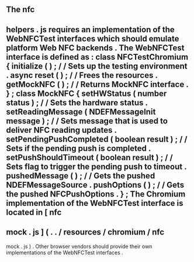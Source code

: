 The
nfc
-
helpers
.
js
requires
an
implementation
of
the
WebNFCTest
interfaces
which
should
emulate
platform
Web
NFC
backends
.
The
WebNFCTest
interface
is
defined
as
:
class
NFCTestChromium
{
initialize
(
)
;
/
/
Sets
up
the
testing
environment
.
async
reset
(
)
;
/
/
Frees
the
resources
.
getMockNFC
(
)
;
/
/
Returns
MockNFC
interface
.
}
;
class
MockNFC
{
setHWStatus
(
number
status
)
;
/
/
Sets
the
hardware
status
.
setReadingMessage
(
NDEFMessageInit
message
)
;
/
/
Sets
message
that
is
used
to
deliver
NFC
reading
updates
.
setPendingPushCompleted
(
boolean
result
)
;
/
/
Sets
if
the
pending
push
is
completed
.
setPushShouldTimeout
(
boolean
result
)
;
/
/
Sets
flag
to
trigger
the
pending
push
to
timeout
.
pushedMessage
(
)
;
/
/
Gets
the
pushed
NDEFMessageSource
.
pushOptions
(
)
;
/
/
Gets
the
pushed
NFCPushOptions
.
}
;
The
Chromium
implementation
of
the
WebNFCTest
interface
is
located
in
[
nfc
-
mock
.
js
]
(
.
.
/
resources
/
chromium
/
nfc
-
mock
.
js
)
.
Other
browser
vendors
should
provide
their
own
implementations
of
the
WebNFCTest
interfaces
.
